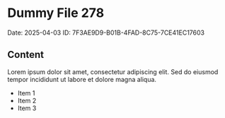 # Dummy File 278

Date: 2025-04-03
ID: 7F3AE9D9-B01B-4FAD-8C75-7CE41EC17603

## Content

Lorem ipsum dolor sit amet, consectetur adipiscing elit.
Sed do eiusmod tempor incididunt ut labore et dolore magna aliqua.

* Item 1
* Item 2
* Item 3
